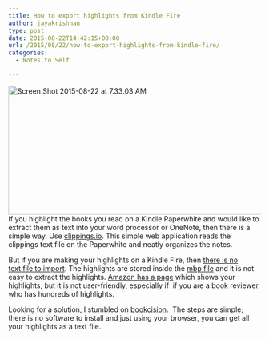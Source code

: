 ```yaml
---
title: How to export highlights from Kindle Fire
author: jayakrishnan
type: post
date: 2015-08-22T14:42:15+00:00
url: /2015/08/22/how-to-export-highlights-from-kindle-fire/
categories:
  - Notes to Self

---
```

[<img loading="lazy" class="alignnone size-large wp-image-30" src="https://i2.wp.com/www.shooonya.org/wp-content/uploads/2015/08/Screen-Shot-2015-08-22-at-7.33.03-AM-1024x264.png?resize=1000%2C258" alt="Screen Shot 2015-08-22 at 7.33.03 AM" width="1000" height="258" data-recalc-dims="1" />][1]  
If you highlight the books you read on a Kindle Paperwhite and would like to extract them as text into your word processor or OneNote, then there is a simple way. Use [clippings.io][2]. This simple web application reads the clippings text file on the Paperwhite and neatly organizes the notes.

But if you are making your highlights on a Kindle Fire, then [there is no text file to import][3]. The highlights are stored inside the [mbp file][4] and it is not easy to extract the highlights. [Amazon has a page][5] which shows your highlights, but it is not user-friendly, especially if  if you are a book reviewer, who has hundreds of highlights.

Looking for a solution, I stumbled on [bookcision][6].  The steps are simple; there is no software to install and just using your browser, you can get all your highlights as a text file.

&nbsp;

 [1]: https://i1.wp.com/www.shooonya.org/wp-content/uploads/2015/08/Screen-Shot-2015-08-22-at-7.33.03-AM.png
 [2]: https://clippings.io
 [3]: https://www.clippings.io/home/kindle-clippings-faqs
 [4]: http://www.epubor.com/how-to-export-kindle-fire-highlights-with-evernote.html
 [5]: https://kindle.amazon.com/your_highlights
 [6]: http://www.norbauer.com/bookcision/